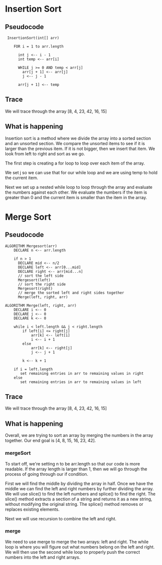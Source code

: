 # Insertion Sort

## Pseudocode

```
 InsertionSort(int[] arr)
  
    FOR i = 1 to arr.length
    
      int j <-- i - 1
      int temp <-- arr[i]
      
      WHILE j >= 0 AND temp < arr[j]
        arr[j + 1] <-- arr[j]
        j <-- j - 1
        
      arr[j + 1] <-- temp
```

## Trace

We will trace through the array [8, 4, 23, 42, 16, 15]

## What is happening

Insertion sort is a method where we divide the array into a sorted section and an unsorted section. We compare the unsorted items to see if it is larger than the previous item. If it is not bigger, then we insert that item. We look from left to right and sort as we go.

The first step is creating a for loop to loop over each item of the array.

We set j so we can use that for our while loop and we are using temp to hold the current item.

Next we set up a nested while loop to loop through the array and evaluate the numbers against each other. We evaluate the numbers if the item is greater than 0 and the current item is smaller than the item in the array.

# Merge Sort

## Pseudocode

```
ALGORITHM Mergesort(arr)
    DECLARE n <-- arr.length
           
    if n > 1
      DECLARE mid <-- n/2
      DECLARE left <-- arr[0...mid]
      DECLARE right <-- arr[mid...n]
      // sort the left side
      Mergesort(left)
      // sort the right side
      Mergesort(right)
      // merge the sorted left and right sides together
      Merge(left, right, arr)

ALGORITHM Merge(left, right, arr)
    DECLARE i <-- 0
    DECLARE j <-- 0
    DECLARE k <-- 0

    while i < left.length && j < right.length
        if left[i] <= right[j]
            arr[k] <-- left[i]
            i <-- i + 1
        else
            arr[k] <-- right[j]
            j <-- j + 1
            
        k <-- k + 1

    if i = left.length
       set remaining entries in arr to remaining values in right
    else
       set remaining entries in arr to remaining values in left
```

## Trace

We will trace through the array [8, 4, 23, 42, 16, 15]

## What is happening

Overall, we are trying to sort an array by merging the numbers in the array together. Our end goal is [4, 8, 15, 16, 23, 42].

### mergeSort

To start off, we're setting n to be arr.length so that our code is more readable. If the array length is larger than 1, then we will go through the process of going through our if condition.

First we will find the middle by dividing the array in half. Once we have the middle we can find the left and right numbers by further dividing the array. We will use slice() to find the left numbers and splice() to find the right. The slice() method extracts a section of a string and returns it as a new string, without modifying the original string. The splice() method removes or replaces existing elements.

Next we will use recursion to combine the left and right.

### merge

We need to use merge to merge the two arrays: left and right. The while loop is where you will figure out what numbers belong on the left and right. We will then use the second while loop to properly push the correct numbers into the left and right arrays.